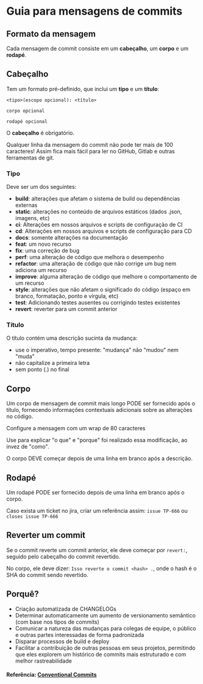 # Guia para mensagens de commits

## Formato da mensagem

Cada mensagem de commit consiste em um **cabeçalho**, um **corpo** e um **rodapé**. 

## Cabeçalho

Tem um formato pré-definido, que inclui um **tipo** e um **título**:

```
<tipo>(escopo opcional): <título>

corpo opcional

rodapé opcional
```

O **cabeçalho** é obrigatório.

Qualquer linha da mensagem do commit não pode ter mais de 100 caracteres! Assim fica mais fácil para ler no GitHub, Gitlab e outras ferramentas de git.


### Tipo

Deve ser um dos seguintes:

* **build**: alterações que afetam o sistema de build ou dependências externas
* **static**: alterações no conteúdo de arquivos estáticos (dados .json, imagens, etc)
* **ci**: Alterações em nossos arquivos e scripts de configuração de CI
* **cd**: Alterações em nossos arquivos e scripts de configuração para CD
* **docs**: somente alterações na documentação
* **feat**: um novo recurso
* **fix**: uma correção de bug
* **perf**: uma alteração de código que melhora o desempenho
* **refactor**: uma alteração de código que não corrige um bug nem adiciona um recurso
* **improve**: alguma alteração de código que melhore o comportamento de um recurso
* **style**: alterações que não afetam o significado do código (espaço em branco, formatação, ponto e vírgula, etc)
* **test**: Adicionando testes ausentes ou corrigindo testes existentes
* **revert**: reverter para um commit anterior

### Título

O título contém uma descrição sucinta da mudança:

* use o imperativo, tempo presente: "mudança" não "mudou" nem "muda"
* não capitalize a primeira letra
* sem ponto (.) no final

## Corpo

Um corpo de mensagem de commit mais longo PODE ser fornecido após o título, fornecendo informações contextuais adicionais sobre as alterações no código. 

Configure a mensagem com um wrap de 80 caracteres

Use para explicar "o que" e "porque" foi realizado essa modificação, ao invez de "como".

O corpo DEVE começar depois de uma linha em branco após a descrição.

## Rodapé

Um rodapé PODE ser fornecido depois de uma linha em branco após o corpo. 

Caso exista um ticket no jira, criar um referência assim: `issue TP-666` ou `closes issue TP-666`

## Reverter um commit
Se o commit reverte um commit anterior, ele deve começar por `revert:`, seguido pelo cabeçalho do commit revertido. 

No corpo, ele deve dizer: `Isso reverte o commit <hash> .`, onde o hash é o SHA do commit sendo revertido.

## Porquê?

* Criação automatizada de CHANGELOGs
* Determinar automaticamente um aumento de versionamento semântico (com base nos tipos de commits)
* Comunicar a natureza das mudanças para colegas de equipe, o público e outras partes interessadas de forma padronizada
* Disparar processos de build e deploy
* Facilitar a contribuição de outras pessoas em seus projetos, permitindo que eles explorem um histórico de commits mais estruturado e com melhor rastreabilidade

#### Referência: [Conventional Commits](https://www.conventionalcommits.org/pt-br/)